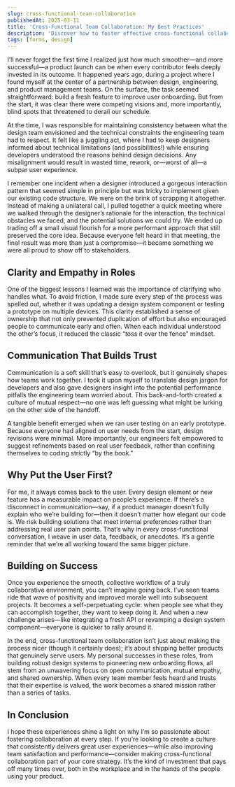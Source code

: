 ```yaml
---
slug: cross-functional-team-collaboration
publishedAt: 2025-03-11
title: 'Cross-Functional Team Collaboration: My Best Practices'
description: 'Discover how to foster effective cross-functional collaboration in product development. Learn best practices for communication, empathy, and shared ownership that lead to successful product launches.'
tags: [forms, design]
---
```


I’ll never forget the first time I realized just how much smoother—and more successful—a product launch can be when every contributor feels deeply invested in its outcome. It happened years ago, during a project where I found myself at the center of a partnership between design, engineering, and product management teams. On the surface, the task seemed straightforward: build a fresh feature to improve user onboarding. But from the start, it was clear there were competing visions and, more importantly, blind spots that threatened to derail our schedule.

At the time, I was responsible for maintaining consistency between what the design team envisioned and the technical constraints the engineering team had to respect. It felt like a juggling act, where I had to keep designers informed about technical limitations (and possibilities!) while ensuring developers understood the reasons behind design decisions. Any misalignment would result in wasted time, rework, or—worst of all—a subpar user experience.

I remember one incident when a designer introduced a gorgeous interaction pattern that seemed simple in principle but was tricky to implement given our existing code structure. We were on the brink of scrapping it altogether. Instead of making a unilateral call, I pulled together a quick meeting where we walked through the designer’s rationale for the interaction, the technical obstacles we faced, and the potential solutions we could try. We ended up trading off a small visual flourish for a more performant approach that still preserved the core idea. Because everyone felt heard in that meeting, the final result was more than just a compromise—it became something we were all proud to show off to stakeholders.

## Clarity and Empathy in Roles
One of the biggest lessons I learned was the importance of clarifying who handles what. To avoid friction, I made sure every step of the process was spelled out, whether it was updating a design system component or testing a prototype on multiple devices. This clarity established a sense of ownership that not only prevented duplication of effort but also encouraged people to communicate early and often. When each individual understood the other’s focus, it reduced the classic “toss it over the fence” mindset.

## Communication That Builds Trust
Communication is a soft skill that’s easy to overlook, but it genuinely shapes how teams work together. I took it upon myself to translate design jargon for developers and also gave designers insight into the potential performance pitfalls the engineering team worried about. This back-and-forth created a culture of mutual respect—no one was left guessing what might be lurking on the other side of the handoff.

A tangible benefit emerged when we ran user testing on an early prototype. Because everyone had aligned on user needs from the start, design revisions were minimal. More importantly, our engineers felt empowered to suggest refinements based on real user feedback, rather than confining themselves to coding strictly “by the book.”

## Why Put the User First?
For me, it always comes back to the user. Every design element or new feature has a measurable impact on people’s experience. If there’s a disconnect in communication—say, if a product manager doesn’t fully explain who we’re building for—then it doesn’t matter how elegant our code is. We risk building solutions that meet internal preferences rather than addressing real user pain points. That’s why in every cross-functional conversation, I weave in user data, feedback, or anecdotes. It’s a gentle reminder that we’re all working toward the same bigger picture.

## Building on Success
Once you experience the smooth, collective workflow of a truly collaborative environment, you can’t imagine going back. I’ve seen teams ride that wave of positivity and improved morale well into subsequent projects. It becomes a self-perpetuating cycle: when people see what they can accomplish together, they want to keep doing it. And when a new challenge arises—like integrating a fresh API or revamping a design system component—everyone is quicker to rally around it.

In the end, cross-functional team collaboration isn’t just about making the process nicer (though it certainly does); it’s about shipping better products that genuinely serve users. My personal successes in these roles, from building robust design systems to pioneering new onboarding flows, all stem from an unwavering focus on open communication, mutual empathy, and shared ownership. When every team member feels heard and trusts that their expertise is valued, the work becomes a shared mission rather than a series of tasks.

## In Conclusion
I hope these experiences shine a light on why I’m so passionate about fostering collaboration at every step. If you’re looking to create a culture that consistently delivers great user experiences—while also improving team satisfaction and performance—consider making cross-functional collaboration part of your core strategy. It’s the kind of investment that pays off many times over, both in the workplace and in the hands of the people using your product.
